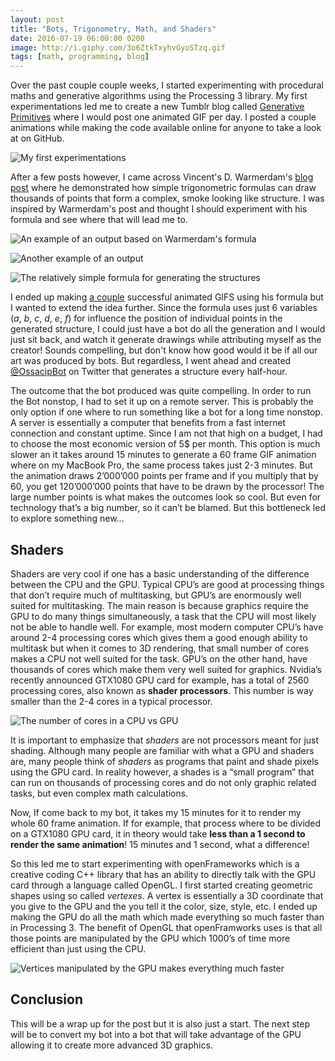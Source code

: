 ```yaml
---
layout: post
title: "Bots, Trigonometry, Math, and Shaders"
date: 2016-07-19 06:00:00 0200
image: http://i.giphy.com/3o6ZtkTxyhvGyoSTzq.gif
tags: [math, programming, blog]
---
```


Over the past couple couple weeks, I started experimenting with procedural maths and generative algorithms using the Processing 3 library. My first experimentations led me to create a new Tumblr blog called [Generative Primitives](http://primitivs.tumblr.com/) where I would post one animated GIF per day. I posted a couple animations while making the code available online for anyone to take a look at on GitHub.

![My first experimentations](https://66.media.tumblr.com/ff9635712314fccb4511fb101b915a06/tumblr_o9w9c8pR6D1vzri7ko1_500.gif)

After a few posts however, I came across Vincent's D. Warmerdam's [blog post](http://koaning.io/fluctuating-repetition.html) where he demonstrated how simple trigonometric formulas can draw thousands of points that form a complex, smoke looking like structure. I was inspired by Warmerdam's post and thought I should experiment with his formula and see where that will lead me to.

![An example of an output based on Warmerdam's formula](http://koaning.io/theme/images/art2.png)

![Another example of an output](http://koaning.io/theme/images/art7.png)

![The relatively simple formula for generating the structures](http://i.imgur.com/Kk5R18t.png)

I ended up making [a couple](http://primitivs.tumblr.com/post/147107300855/cycles-1-60-frames-coded-in-processing-3) successful animated GIFS using his formula but I wanted to extend the idea further. Since the formula uses just 6 variables (*a*, *b*, *c*, *d*, *e*, *f*) for influence the position of individual points in the generated structure, I could just have a bot do all the generation and I would just sit back, and watch it generate drawings while attributing myself as the creator! Sounds compelling, but don't know how good would it be if all our art was produced by bots. But regardless, I went ahead and created [@OssacipBot](https://twitter.com/OssacipBot) on Twitter that generates a structure every half-hour.

The outcome that the bot produced was quite compelling. In order to run the Bot nonstop, I had to set it up on a remote server. This is probably the only option if one where to run something like a bot for a long time nonstop. A server is essentially a computer that benefits from a fast internet connection and constant uptime. Since I am not that high on a budget, I had to choose the most economic version of 5$ per month. This option is much slower an it takes around 15 minutes to generate a 60 frame GIF animation where on my MacBook Pro, the same process takes just 2-3 minutes. But the animation draws 2’000’000 points per frame and if you multiply that by 60, you get 120’000’000 points that have to be drawn by the processor! The large number points is what makes the outcomes look so cool. But even for technology that’s a big number, so it can’t be blamed. But this bottleneck led to explore something new…

## Shaders

Shaders are very cool if one has a basic understanding of the difference between the CPU and the GPU. Typical CPU’s are good at processing things that don’t require much of multitasking, but GPU’s are enormously well suited for multitasking. The main reason is because graphics require the GPU to do many things simultaneously, a task that the CPU will most likely not be able to handle well. For example, most modern computer CPU’s have around 2-4 processing cores which gives them a good enough ability to multitask but when it comes to 3D rendering, that small number of cores makes a CPU not well suited for the task. GPU’s on the other hand, have thousands of cores which make them very well suited for graphics. Nvidia’s recently announced GTX1080 GPU card for example, has a total of 2560 processing cores, also known as **shader processors**. This number is way smaller than the 2-4 cores in a typical processor.

![The number of cores in a CPU vs GPU ](https://www.nvidia.com/docs/IO/143716/cpu-and-gpu.jpg)

It is important to emphasize that *shaders* are not processors meant for just shading. Although many people are familiar with what a GPU and shaders are, many people think of *shaders* as programs that paint and shade pixels using the GPU card. In reality however, a shades is a “small program” that can run on thousands of processing cores and do not only graphic related tasks, but even complex math calculations.

Now, If come back to my bot, it takes my 15 minutes for it to render my whole 60 frame animation. If for example, that process where to be divided on a GTX1080 GPU card, it in theory would take **less than a 1 second to render the same animation**! 15 minutes and 1 second, what a difference!

So this led me to start experimenting with openFrameworks which is a creative coding C++ library that has an ability to directly talk with the GPU card through a language called OpenGL. I first started creating geometric shapes using so called *vertexes*. A vertex is essentially a 3D coordinate that you give to the GPU and the you tell it the color, size, style, etc. I ended up making the GPU do all the math which made everything so much faster than in Processing 3. The benefit of OpenGL that openFramworks uses is that all those points are manipulated by the GPU which 1000’s of time more efficient than just using the CPU.

![Vertices manipulated by the GPU makes everything much faster](http://i.giphy.com/3o6ZtkTxyhvGyoSTzq.gif)

## Conclusion
This will be a wrap up for the post but it is also just a start. The next step will be to convert my bot into a bot that will take advantage of the GPU allowing it to create more advanced 3D graphics.
